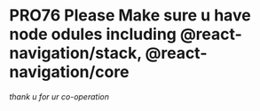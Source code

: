 # PRO76 Please Make sure u have node odules including @react-navigation/stack, @react-navigation/core
*thank u for ur co-operation*
